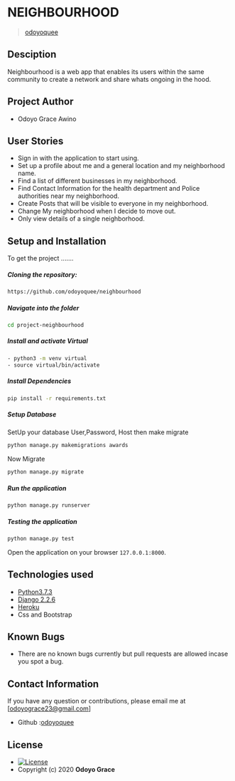 # NEIGHBOURHOOD

>[odoyoquee](https://github.com/odoyoquee) 

## Desciption

Neighbourhood is a web app that enables its users within the same community to create a network 
and share whats ongoing in the hood.

## Project Author
- Odoyo Grace Awino

## User Stories  
  
* Sign in with the application to start using.
* Set up a profile about me and a general location and my neighborhood name.
* Find a list of different businesses in my neighborhood.
* Find Contact Information for the health department and Police authorities near my neighborhood.
* Create Posts that will be visible to everyone in my neighborhood.
* Change My neighborhood when I decide to move out.
* Only view details of a single neighborhood.

## Setup and Installation  
To get the project .......  

##### Cloning the repository:  
 ```bash 
 https://github.com/odoyoquee/neighbourhood
```
##### Navigate into the folder
 ```bash 
cd project-neighbourhood
```
##### Install and activate Virtual  
 ```bash 
- python3 -m venv virtual
- source virtual/bin/activate  
```  
##### Install Dependencies  
 ```bash 
 pip install -r requirements.txt 
```
##### Setup Database  
SetUp your database User,Password, Host then make migrate  
 ```bash 
python manage.py makemigrations awards
 ``` 
  Now Migrate  
 ```bash 
 python manage.py migrate 
```
##### Run the application  
 ```bash 
 python manage.py runserver 
``` 
##### Testing the application  
 ```bash 
 python manage.py test 
```
Open the application on your browser `127.0.0.1:8000`.  


## Technologies used  
  
* [Python3.7.3](https://www.python.org/)  
* [Django 2.2.6](https://docs.djangoproject.com/en/2.2/) 
* [Heroku](https://heroku.com) 
* Css and Bootstrap

## Known Bugs  
* There are no known bugs currently but pull requests are allowed incase you spot a bug.

## Contact Information   
If you have any question or contributions, please email me at [odoyograce23@gmail.com] 
- Github :[odoyoquee](https://github.com/odoyoquee) 


## License 

* [![License](https://img.shields.io/packagist/l/loopline-systems/closeio-api-wrapper.svg)](https://github.com/odoyoquee/neighbourhood/blob/master/license.md ) 
* Copyright (c) 2020 **Odoyo Grace**


